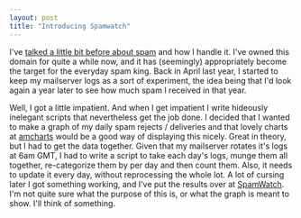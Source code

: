 ```yaml
---
layout: post
title: "Introducing Spamwatch"
---
```

I've [talked a little bit before about spam][1] and how I handle it. I've
owned this domain for quite a while now, and it has (seemingly) appropriately
become the target for the everyday spam king. Back in April last year, I
started to keep my mailserver logs as a sort of experiment, the idea being
that I'd look again a year later to see how much spam I received in that year.

Well, I got a little impatient. And when I get impatient I write hideously
inelegant scripts that nevertheless get the job done. I decided that I wanted
to make a graph of my daily spam rejects / deliveries and that lovely charts
at [amcharts][2] would be a good way of displaying this nicely. Great in
theory, but I had to get the data together. Given that my mailserver rotates
it's logs at 6am GMT, I had to write a script to take each day's logs, munge
them all together, re-categorize them by per day and then count them. Also, it
needs to update it every day, without reprocessing the whole lot. A lot of
cursing later I got something working, and I've put the results over at
[SpamWatch][3]. I'm not quite sure what the purpose of this is, or what the
graph is meant to show. I'll think of something.

   [1]: /2008/08/21/wonderful-spam.html

   [2]: http://www.amcharts.com/

   [3]: /2009/01/19/spamwatch.html


